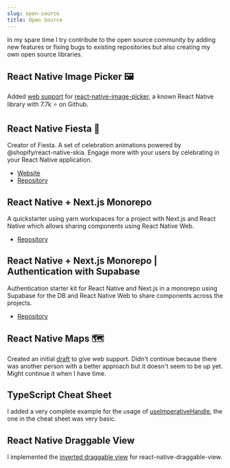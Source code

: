 ```yaml
---
slug: open-source
title: Open Source
---
```


In my spare time I try contribute to the open source community by adding new features or fixing bugs to existing repositories but also creating my own open source libraries.

## React Native Image Picker 🖼️

Added [web support](https://github.com/react-native-image-picker/react-native-image-picker/pull/2014) for [react-native-image-picker](https://github.com/react-native-image-picker/react-native-image-picker), a known React Native library with 7.7k ⭐ on Github.

## React Native Fiesta 🎉

Creator of Fiesta. A set of celebration animations powered by @shopify/react-native-skia. Engage more with your users by celebrating in your React Native application.

- [Website](https://mateoguzmana.github.io/react-native-fiesta/)
- [Repository](https://github.com/mateoguzmana/react-native-fiesta)

## React Native + Next.js Monorepo

A quickstarter using yarn workspaces for a project with Next.js and React Native which allows sharing components using React Native Web.

- [Repository](https://github.com/mateoguzmana/react-native-next-monorepo)

## React Native + Next.js Monorepo | Authentication with Supabase

Authentication starter kit for React Native and Next.js in a monorepo using Supabase for the DB and React Native Web to share components across the projects.

- [Repository](https://github.com/mateoguzmana/react-native-next-supabase-auth-monorepo)

## React Native Maps 🗺️

Created an initial [draft](https://github.com/mateoguzmana/react-native-maps/tree/feature/initial-web-support) to give web support. Didn't continue because there was another person with a better approach but it doesn't seem to be up yet. Might continue it when I have time.

## TypeScript Cheat Sheet

I added a very complete example for the usage of [useImperativeHandle](https://github.com/typescript-cheatsheets/react/pull/542), the one in the cheat sheet was very basic.

## React Native Draggable View

I implemented the [inverted draggable view](https://github.com/yaraht17/react-native-draggable-view/pull/14) for react-native-draggable-view.
